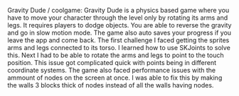Gravity Dude / coolgame: Gravity Dude is a physics based game where you have to move your character through the level only by rotating its arms and legs. It requires players to dodge objects. You are able to reverse the gravity and go in slow motion mode. The game also auto saves your progress if you leave the app and come back. The first challenge I faced getting the sprites arms and legs connected to its torso. I learned how to use SKJoints to solve this. Next I had to be able to rotate the arms and legs to point to the touch position. This issue got complicated quick with points being in different coordinate systems. The game also faced performance issues with the ammount of nodes on the screen at once. I was able to fix this by making the walls 3 blocks thick of nodes instead of all the walls having nodes.
